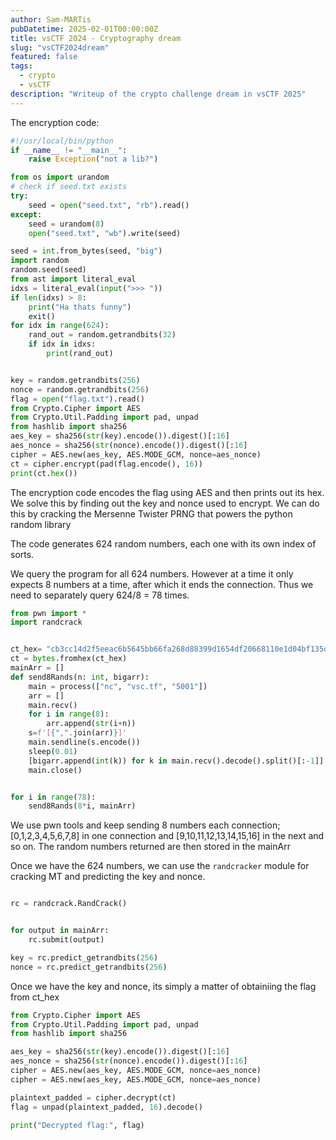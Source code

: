 ```yaml
---
author: Sam-MARTis
pubDatetime: 2025-02-01T00:00:00Z
title: vsCTF 2024 - Cryptography dream
slug: "vsCTF2024dream"
featured: false
tags:
  - crypto
  - vsCTF
description: "Writeup of the crypto challenge dream in vsCTF 2025"
---
```


The encryption code:

```python
#!/usr/local/bin/python
if __name__ != "__main__":
    raise Exception("not a lib?")

from os import urandom
# check if seed.txt exists
try:
    seed = open("seed.txt", "rb").read()
except:
    seed = urandom(8)
    open("seed.txt", "wb").write(seed)

seed = int.from_bytes(seed, "big")
import random
random.seed(seed)
from ast import literal_eval
idxs = literal_eval(input(">>> "))
if len(idxs) > 8:
    print("Ha thats funny")
    exit()
for idx in range(624):
    rand_out = random.getrandbits(32)
    if idx in idxs:
        print(rand_out)


key = random.getrandbits(256)
nonce = random.getrandbits(256)
flag = open("flag.txt").read()
from Crypto.Cipher import AES
from Crypto.Util.Padding import pad, unpad
from hashlib import sha256
aes_key = sha256(str(key).encode()).digest()[:16]
aes_nonce = sha256(str(nonce).encode()).digest()[:16]
cipher = AES.new(aes_key, AES.MODE_GCM, nonce=aes_nonce)
ct = cipher.encrypt(pad(flag.encode(), 16))
print(ct.hex())
```

The encryption code encodes the flag using AES and then prints out its hex.
We solve this by finding out the key and nonce used to encrypt.
We can do this by cracking the Mersenne Twister PRNG that powers the python random library

The code generates 624 random numbers, each one with its own index of sorts.

We query the program for all 624 numbers. However at a time it only expects 8 numbers at a time, after which it ends the connection. Thus we need to separately query 624/8 = 78 times.

```py
from pwn import *
import randcrack


ct_hex= "cb3cc14d2f5eeac6b5645bb66fa268d88399d1654df20668110e1d04bf135db71930985b5eba307c0197b035f2e9203f"
ct = bytes.fromhex(ct_hex)
mainArr = []
def send8Rands(n: int, bigarr):
    main = process(["nc", "vsc.tf", "5001"])
    arr = []
    main.recv()
    for i in range(8):
        arr.append(str(i+n))
    s=f'[{",".join(arr)}]'
    main.sendline(s.encode())
    sleep(0.01)
    [bigarr.append(int(k)) for k in main.recv().decode().split()[:-1]]
    main.close()


for i in range(78):
    send8Rands(8*i, mainArr)
```

We use pwn tools and keep sending 8 numbers each connection; [0,1,2,3,4,5,6,7,8] in one connection and [9,10,11,12,13,14,15,16] in the next and so on. The random numbers returned are then stored in the mainArr

Once we have the 624 numbers, we can use the `randcracker` module for cracking MT and predicting the key and nonce.

```py

rc = randcrack.RandCrack()


for output in mainArr:
    rc.submit(output)

key = rc.predict_getrandbits(256)
nonce = rc.predict_getrandbits(256)
```

Once we have the key and nonce, its simply a matter of obtainiing the flag from ct_hex

```py
from Crypto.Cipher import AES
from Crypto.Util.Padding import pad, unpad
from hashlib import sha256

aes_key = sha256(str(key).encode()).digest()[:16]
aes_nonce = sha256(str(nonce).encode()).digest()[:16]
cipher = AES.new(aes_key, AES.MODE_GCM, nonce=aes_nonce)
cipher = AES.new(aes_key, AES.MODE_GCM, nonce=aes_nonce)

plaintext_padded = cipher.decrypt(ct)
flag = unpad(plaintext_padded, 16).decode()

print("Decrypted flag:", flag)
```
